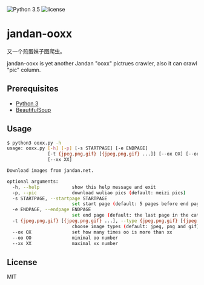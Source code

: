 ![Python 3.5](https://img.shields.io/badge/python-3.5-blue.svg)
![license](https://img.shields.io/github/license/mashape/apistatus.svg?maxAge=2592000)

# jandan-ooxx

又一个煎蛋妹子图爬虫。

jandan-ooxx is yet another Jandan "ooxx" pictrues crawler, also it can crawl "pic" column.

## Prerequisites

- [Python 3](https://www.python.org/downloads/)
- [BeautifulSoup](https://www.crummy.com/software/BeautifulSoup/)

## Usage

```bash
$ python3 ooxx.py -h
usage: ooxx.py [-h] [-p] [-s STARTPAGE] [-e ENDPAGE]
               [-t {jpeg,png,gif} [{jpeg,png,gif} ...]] [--ox OX] [--oo OO]
               [--xx XX]

Download images from jandan.net.

optional arguments:
  -h, --help            show this help message and exit
  -p, --pic             download wuliao pics (default: meizi pics)
  -s STARTPAGE, --startpage STARTPAGE
                        set start page (default: 5 pages before end page)
  -e ENDPAGE, --endpage ENDPAGE
                        set end page (default: the last page in the category)
  -t {jpeg,png,gif} [{jpeg,png,gif} ...], --type {jpeg,png,gif} [{jpeg,png,gif} ...]
                        choose image types (default: jpeg, png and gif)
  --ox OX               set how many times oo is more than xx
  --oo OO               minimal oo number
  --xx XX               maximal xx number
```

## License

MIT